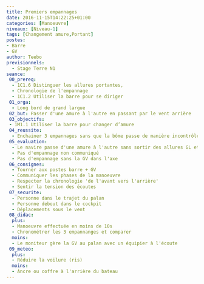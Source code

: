```yaml
---
title: Premiers empannages
date: 2016-11-15T14:22:25+01:00
categories: [Manoeuvre]
niveaux: [Niveau-1]
tags: [Changement amure,Portant]
postes:
- Barre
- GV
author: Teebo
previsionnels:
  - Stage Terre N1
seance:
 00_prereq:
  - 1C1.6 Distinguer les allures portantes,
  - Chronologie de l'empannage
  - 1C1.2 Utiliser la barre pour se diriger
 01_orga:
  - Long bord de grand largue
 02_but: Passer d'une amure à l'autre en passant par le vent arrière
 03_objectifs:
 - 1M1.1 Utiliser la barre pour changer d’amure
 04_reussite:
  - Enchainer 3 empannages sans que la bôme passe de manière incontrôlée
 05_evaluation:
  - Le navire passe d'une amure à l'autre sans sortir des allures GL et VA
  - Pas d'empannage non communiqué
  - Pas d'empannage sans la GV dans l'axe
 06_consignes:
  - Tourner aux postes barre + GV
  - Communiquer les phases de la manoeuvre
  - Respecter la chronologie 'de l'avant vers l'arrière'
  - Sentir la tension des écoutes
 07_securite:
  - Personne dans le trajet du palan
  - Personne debout dans le cockpit
  - Déplacements sous le vent
 08_didac:
  plus:
  - Manoeuvre effectuée en moins de 10s
  - Chronométrer les 3 empannanges et comparer
  moins:
  - Le moniteur gère la GV au palan avec un équipier à l'écoute
 09_meteo:
  plus:
  - Réduire la voilure (ris)
  moins:
  - Ancre ou coffre à l'arrière du bateau
---
```

